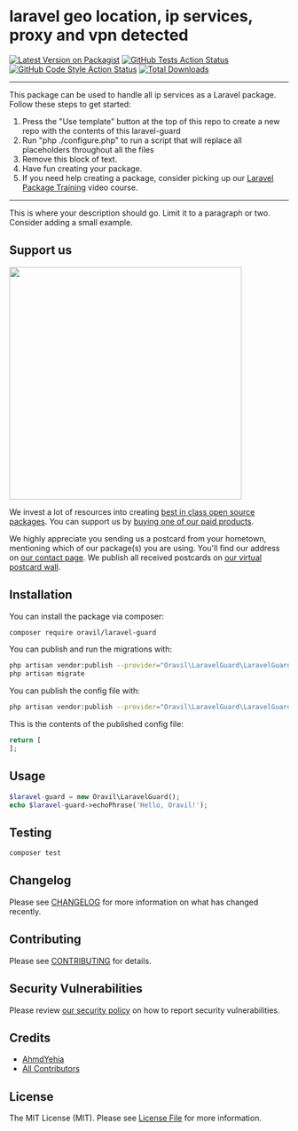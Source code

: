 # laravel geo location, ip services, proxy and vpn detected

[![Latest Version on Packagist](https://img.shields.io/packagist/v/oravil/laravel-guard.svg?style=flat-square)](https://packagist.org/packages/oravil/laravel-guard)
[![GitHub Tests Action Status](https://img.shields.io/github/workflow/status/oravil/laravel-guard/run-tests?label=tests)](https://github.com/oravil/laravel-guard/actions?query=workflow%3Arun-tests+branch%3Amain)
[![GitHub Code Style Action Status](https://img.shields.io/github/workflow/status/oravil/laravel-guard/Check%20&%20fix%20styling?label=code%20style)](https://github.com/oravil/laravel-guard/actions?query=workflow%3A"Check+%26+fix+styling"+branch%3Amain)
[![Total Downloads](https://img.shields.io/packagist/dt/oravil/laravel-guard.svg?style=flat-square)](https://packagist.org/packages/oravil/laravel-guard)

---

This package can be used to handle all ip services as a Laravel package. Follow these steps to get started:

1. Press the "Use template" button at the top of this repo to create a new repo with the contents of this laravel-guard
2. Run "php ./configure.php" to run a script that will replace all placeholders throughout all the files
3. Remove this block of text.
4. Have fun creating your package.
5. If you need help creating a package, consider picking up our <a href="https://laravelpackage.training">Laravel Package Training</a> video course.

---

This is where your description should go. Limit it to a paragraph or two. Consider adding a small example.

## Support us

[<img src="https://github-ads.s3.eu-central-1.amazonaws.com/laravel-guard.jpg?t=1" width="419px" />](https://spatie.be/github-ad-click/laravel-guard)

We invest a lot of resources into creating [best in class open source packages](https://spatie.be/open-source). You can support us by [buying one of our paid products](https://spatie.be/open-source/support-us).

We highly appreciate you sending us a postcard from your hometown, mentioning which of our package(s) you are using. You'll find our address on [our contact page](https://spatie.be/about-us). We publish all received postcards on [our virtual postcard wall](https://spatie.be/open-source/postcards).

## Installation

You can install the package via composer:

```bash
composer require oravil/laravel-guard
```

You can publish and run the migrations with:

```bash
php artisan vendor:publish --provider="Oravil\LaravelGuard\LaravelGuardServiceProvider" --tag="laravel-guard-migrations"
php artisan migrate
```

You can publish the config file with:

```bash
php artisan vendor:publish --provider="Oravil\LaravelGuard\LaravelGuardServiceProvider" --tag="laravel-guard-config"
```

This is the contents of the published config file:

```php
return [
];
```

## Usage

```php
$laravel-guard = new Oravil\LaravelGuard();
echo $laravel-guard->echoPhrase('Hello, Oravil!');
```

## Testing

```bash
composer test
```

## Changelog

Please see [CHANGELOG](CHANGELOG.md) for more information on what has changed recently.

## Contributing

Please see [CONTRIBUTING](.github/CONTRIBUTING.md) for details.

## Security Vulnerabilities

Please review [our security policy](../../security/policy) on how to report security vulnerabilities.

## Credits

-   [AhmdYehia](https://github.com/oravil)
-   [All Contributors](../../contributors)

## License

The MIT License (MIT). Please see [License File](LICENSE.md) for more information.
